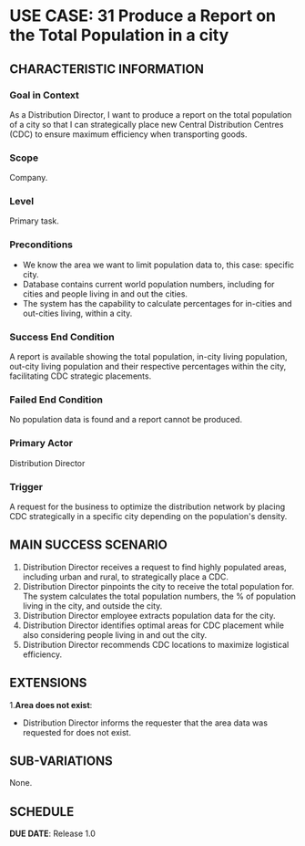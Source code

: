 # USE CASE: 31 Produce a Report on the Total Population in a city

## CHARACTERISTIC INFORMATION

### Goal in Context

As a Distribution Director, I want to produce a report on the total population of a city so that I can strategically place new Central Distribution Centres (CDC) to ensure maximum efficiency when transporting goods.

### Scope

Company.

### Level

Primary task.

### Preconditions

- We know the area we want to limit population data to, this case: specific city.
- Database contains current world population numbers, including for cities and people living in and out the cities. 
- The system has the capability to calculate percentages for in-cities and out-cities living, within a city.

### Success End Condition

A report is available showing the total population, in-city living population, out-city living population and their respective percentages within the city, facilitating CDC strategic placements.

### Failed End Condition

No population data is found and a report cannot be produced.

### Primary Actor

Distribution Director

### Trigger

A request for the business to optimize the distribution network by placing CDC strategically in a specific city depending on the population's density.

## MAIN SUCCESS SCENARIO

1. Distribution Director receives a request to find highly populated areas, including urban and rural, to strategically place a CDC.
2. Distribution Director pinpoints the city to receive the total population for. The system calculates the total population numbers, the % of population living in the city, and outside the city.
3. Distribution Director employee extracts population data for the city.
4. Distribution Director identifies optimal areas for CDC placement while also considering people living in and out the city.
5. Distribution Director recommends CDC locations to maximize logistical efficiency.

## EXTENSIONS

1.**Area does not exist**:
- Distribution Director informs the requester that the area data was requested for does not exist.

## SUB-VARIATIONS

None.

## SCHEDULE

**DUE DATE**: Release 1.0